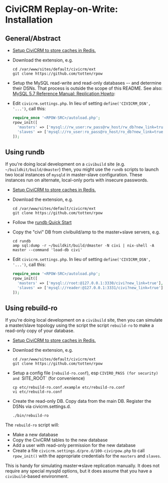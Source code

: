 # CiviCRM Replay-on-Write: Installation

## General/Abstract

* [Setup CiviCRM to store caches in Redis.](https://docs.civicrm.org/sysadmin/en/latest/setup/cache/)

* Download the extension, e.g.

  ```
  cd /var/www/sites/default/civicrm/ext
  git clone https://github.com/totten/rpow
  ```

* Setup the MySQL read-write and read-only databases -- and determine their
  DSNs.  That process is outside the scope of this README. See also: [MySQL 5.7 Reference Manual: Replication Howto](https://dev.mysql.com/doc/refman/5.7/en/replication-howto.html):

* Edit `civicrm.settings.php`. In lieu of setting `define('CIVICRM_DSN', '...')`, call this:

  ```php
  require_once '<RPOW-SRC>/autoload.php';
  rpow_init([
    'masters' => ['mysql://rw_user:rw_pass@rw_host/rw_db?new_link=true'],
    'slaves' => ['mysql://ro_user:ro_pass@ro_host/ro_db?new_link=true'],
  ]);
  ```

## Using rundb

If you're doing local development on a `civibuild` site (e.g.
`~/buildkit/build/dmaster`) then, you might use the `rundb` scripts to
launch two local instances of `mysqld` in master-slave configuration.  These
instances run on alternate, local-only ports with insecure passwords.

* [Setup CiviCRM to store caches in Redis.](https://docs.civicrm.org/sysadmin/en/latest/setup/cache/)

* Download the extension, e.g.

  ```
  cd /var/www/sites/default/civicrm/ext
  git clone https://github.com/totten/rpow
  ```

* Follow the [rundb Quick Start](https://github.com/totten/rundb#quick-start)

* Copy the "civi" DB from civibuild/amp to the master+slave servers, e.g.

  ```
  cd rundb
  amp sql:dump -r ~/buildkit/build/dmaster -N civi | nix-shell -A master --command 'load-db civi'
  ```

* Edit `civicrm.settings.php`. In lieu of setting `define('CIVICRM_DSN', '...')`, call this:

  ```php
  require_once '<RPOW-SRC>/autoload.php';
  rpow_init([
    'masters' => ['mysql://root:@127.0.0.1:3330/civi?new_link=true'],
    'slaves' => ['mysql://reader:@127.0.0.1:3331/civi?new_link=true'],
  ]);
  ```

## Using rebuild-ro

If you're doing local development on a `civibuild` site, then you can simulate a
master/slave topology using the script the script `rebuild-ro` to make a read-only
copy of your database.

* [Setup CiviCRM to store caches in Redis.](https://docs.civicrm.org/sysadmin/en/latest/setup/cache/)

* Download the extension, e.g.

  ```
  cd /var/www/sites/default/civicrm/ext
  git clone https://github.com/totten/rpow
  ```

* Setup a config file (`rebuild-ro.conf`), esp `CIVIRO_PASS (for security) and `SITE_ROOT` (for convenience)

  ```
  cp etc/rebuild-ro.conf.example etc/rebuild-ro.conf
  vi etc/rebuild-ro.conf

* Create the read-only DB. Copy data from the main DB. Register the DSNs via civicrm.settings.d.

  ```
  ./bin/rebuild-ro
  ```

The `rebuild-ro` script will:

* Make a new database
* Copy the CiviCRM tables to the new database
* Add a user with read-only permission for the new database
* Create a file `civicrm.settings.d/pre.d/100-civirpow.php`
  to call `rpow_init()` with the appropriate credentials
  for the `masters` and `slaves`.

This is handy for simulating master=>slave replication manually. It does
not require any special mysqld options, but it does assume that you have a
`civibuild`-based environment.
